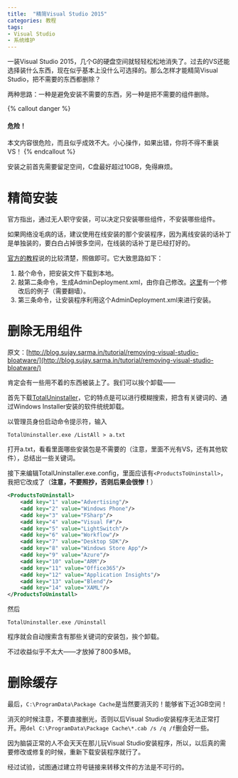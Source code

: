 ```yaml
---
title:  "精简Visual Studio 2015"
categories: 教程
tags:
- Visual Studio
- 系统维护
---
```

一装Visual Studio 2015，几个G的硬盘空间就轻轻松松地消失了。过去的VS还能选择装什么东西，现在似乎基本上没什么可选择的。那么怎样才能精简Visual Studio，把不需要的东西都删除？

<!--more-->

两种思路：一种是避免安装不需要的东西，另一种是把不需要的组件删除。

{% callout danger %}
#### 危险！

本文内容很危险，而且似乎成效不大。小心操作，如果出错，你将不得不重装VS！
{% endcallout %}

安装之前首先需要留足空间，C盘最好超过10GB，免得麻烦。

# 精简安装

官方指出，通过无人职守安装，可以决定只安装哪些组件，不安装哪些组件。

如果网络没毛病的话，建议使用在线安装的那个安装程序，因为离线安装的话补丁是单独装的，要白白占掉很多空间，在线装的话补丁是已经打好的。

[官方的教程](https://msdn.microsoft.com/zh-cn/library/ee225237(v=vs.140).aspx)说的比较清楚，照做即可。它大致思路如下：

1. 敲个命令，把安装文件下载到本地。
2. 敲第二条命令，生成AdminDeployment.xml，由你自己修改。[这里](https://gist.github.com/riezebosch/84ea3a7dcac34f93eea0)有一个修改后的例子（需要翻墙）。
3. 第三条命令，让安装程序利用这个AdminDeployment.xml来进行安装。

# 删除无用组件

原文：[http://blog.sujay.sarma.in/tutorial/removing-visual-studio-bloatware/](http://blog.sujay.sarma.in/tutorial/removing-visual-studio-bloatware/)

肯定会有一些用不着的东西被装上了。我们可以挨个卸载——

首先下载[TotalUninstaller](http://totaluninstaller.codeplex.com/)，它的特点是可以进行模糊搜索，把含有关键词的、通过Windows Installer安装的软件统统卸载。

以管理员身份启动命令提示符，输入

    TotalUninstaller.exe /ListAll > a.txt

打开a.txt，看看里面哪些安装包是不需要的（注意，里面不光有VS，还有其他软件），总结出一些关键词。

接下来编辑TotalUninstaller.exe.config，里面应该有`<ProductsToUninstall>`，我把它改成了（**注意，不要照抄，否则后果会很惨！**）

```xml
<ProductsToUninstall>
    <add key="1" value="Advertising"/>
    <add key="2" value="Windows Phone"/>
    <add key="3" value="FSharp"/>
    <add key="4" value="Visual F#"/>
    <add key="5" value="LightSwitch"/>
    <add key="6" value="Workflow"/>
    <add key="7" value="Desktop SDK"/>
    <add key="8" value="Windows Store App"/>
    <add key="9" value="Azure"/>
    <add key="10" value="ARM"/>
    <add key="11" value="Office365"/>
    <add key="12" value="Application Insights"/>
    <add key="13" value="Blend"/>
    <add key="14" value="XAML"/>
</ProductsToUninstall>
```

然后

    TotalUninstaller.exe /Uninstall

程序就会自动搜索含有那些关键词的安装包，挨个卸载。

不过收益似乎不太大——才放掉了800多MB。

# 删除缓存

最后，`C:\ProgramData\Package Cache`是当然要消灭的！能够省下近3GB空间！

消灭的时候注意，不要直接删光，否则以后Visual Studio安装程序无法正常打开。用`del C:\ProgramData\Package Cache\*.cab /s /q /f`删会好一些。

因为脑袋正常的人不会天天在那儿玩Visual Studio安装程序，所以，以后真的需要修改或修复的时候，重新下载安装程序就行了。

经过试验，试图通过建立符号链接来转移文件的方法是不可行的。
